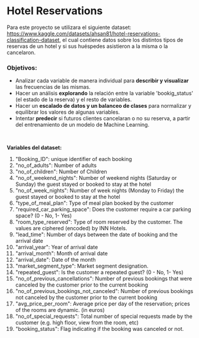 # Hotel Reservations
Para este proyecto se utilizara el siguiente dataset: https://www.kaggle.com/datasets/ahsan81/hotel-reservations-classification-dataset, el cual contiene datos sobre los distintos tipos de reservas de un hotel y si sus huéspedes asistieron a la misma o la cancelaron.


### Objetivos:
- Analizar cada variable de manera individual para **describir y visualizar** las frecuencias de las mismas.
- Hacer un análisis **explorando** la relación entre la variable 'bookig_status' (el estado de la reserva) y el resto de variables.
- Hacer un **escalado de datos y un balanceo de clases** para normalizar y equilibrar los valores de algunas variables.
- Intentar **predecir** si futuros clientes cancelaran o no su reserva, a partir del entrenamiento de un modelo de Machine Learning.

<br>

**Variables del dataset:**

1. "Booking_ID": unique identifier of each booking <br>
2. "no_of_adults": Number of adults <br>
3. "no_of_children": Number of Children <br>
4. "no_of_weekend_nights": Number of weekend nights (Saturday or Sunday) the guest stayed or booked to stay at the hotel <br>
5. "no_of_week_nights": Number of week nights (Monday to Friday) the guest stayed or booked to stay at the hotel <br>
6. "type_of_meal_plan": Type of meal plan booked by the customer <br>
7. "required_car_parking_space": Does the customer require a car parking space? (0 - No, 1- Yes) <br>
8. "room_type_reserved": Type of room reserved by the customer. The values are ciphered (encoded) by INN Hotels. <br>
9. "lead_time": Number of days between the date of booking and the arrival date <br>
10. "arrival_year": Year of arrival date <br>
11. "arrival_month": Month of arrival date
12. "arrival_date": Date of the month <br>
13. "market_segment_type": Market segment designation. <br>
14. "repeated_guest": Is the customer a repeated guest? (0 - No, 1- Yes) <br>
15. "no_of_previous_cancellations": Number of previous bookings that were canceled by the customer prior to the current booking <br>
16. "no_of_previous_bookings_not_canceled": Number of previous bookings not canceled by the customer prior to the current booking <br>
17. "avg_price_per_room": Average price per day of the reservation; prices of the rooms are dynamic. (in euros) <br>
18. "no_of_special_requests": Total number of special requests made by the customer (e.g. high floor, view from the room, etc) <br>
19. "booking_status": Flag indicating if the booking was canceled or not. <br>

